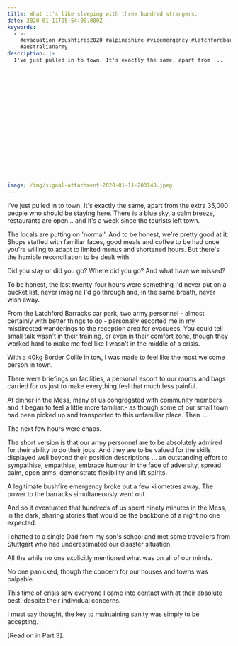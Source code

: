 ```yaml
---
title: What it's like sleeping with three hundred strangers.
date: 2020-01-11T05:54:00.000Z
keywords:
  - >-
    #evacuation #bushfires2020 #alpineshire #vicemergency #latchfordbarracks
    #australianarmy
description: |+
  I've just pulled in to town. It's exactly the same, apart from ...












   






image: /img/signal-attachment-2020-01-11-203140.jpeg
---
```

I've just pulled in to town. It's exactly the same, apart from the extra 35,000 people who should be staying here. There is a blue sky, a calm breeze, restaurants are open .. and it's a week since the tourists left town.



The locals are putting on 'normal'. And to be honest, we're pretty good at it. Shops staffed with familiar faces, good meals and coffee to be had once you're willing to adapt to limited menus and shortened hours. But there's the horrible reconciliation to be dealt with. 



Did you stay or did you go? Where did you go? And what have we missed?



To be honest, the last twenty-four hours were something I'd never put on a bucket list, never imagine I'd go through and, in the same breath, never wish away.



From the Latchford Barracks car park, two army personnel - almost certainly with better things to do - personally escorted me in my misdirected wanderings to the reception area for evacuees. You could tell small talk wasn't in their training, or even in their comfort zone, though they worked hard to make me feel like I wasn't in the middle of a crisis. 



With a 40kg Border Collie in tow, I was made to feel like the most welcome person in town.



There were briefings on facilities, a personal escort to our rooms and bags carried for us just to make everything feel that much less painful.



At dinner in the Mess, many of us congregated with community members and it began to feel a little more familiar:- as though some of our small town had been picked up and transported to this unfamiliar place. Then ...



The next few hours were chaos.



The short version is that our army personnel are to be absolutely admired for their ability to do their jobs. And they are to be valued for the skills displayed well beyond their position descriptions ... an outstanding effort to sympathise, empathise, embrace humour in the face of adversity, spread calm, open arms, demonstrate flexibility and lift spirits.  



A legitimate bushfire emergency broke out a few kilometres away. The power to the barracks simultaneously went out.



And so it eventuated that hundreds of us spent ninety minutes in the Mess, in the dark, sharing stories that would be the backbone of a night no one expected. 



I chatted to a single Dad from my son's school and met some travellers from Stuttgart who had underestimated our disaster situation.



All the while no one explicitly mentioned what was on all of our minds. 



No one panicked, though the concern for our houses and towns was palpable. 



This time of crisis saw everyone I came into contact with at their absolute best, despite their individual concerns. 



I must say thought, the key to maintaining sanity was simply to be accepting.



\[Read on in Part 3].
